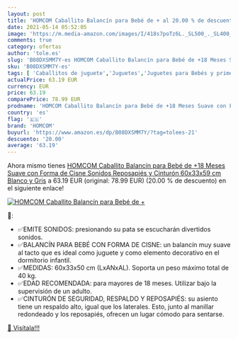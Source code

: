 ```yaml
---
layout: post
title: 'HOMCOM Caballito Balancín para Bebé de + al 20.00 % de descuento'
date: 2021-05-14 05:52:05
image: 'https://m.media-amazon.com/images/I/418s7poTz6L._SL500_._SL400_.jpg'
comments: true
category: ofertas
author: 'tole.es'
slug: 'B08DXSMM7Y-es HOMCOM Caballito Balancín para Bebé de +18 Meses Suave con...'
sku: 'B08DXSMM7Y-es'
tags: [ 'Caballitos de juguete','Juguetes','Juguetes para Bebés y primera infancia','Juguetes y juegos','bebé','homcom', ]
actualPrice: 63.19 EUR
currency: EUR
price: 63.19
comparePrice: 78.99 EUR
prodname: 'HOMCOM Caballito Balancín para Bebé de +18 Meses Suave con Forma de Cisne Sonidos Reposapiés y Cinturón 60x33x59 cm Blanco y Gris'
country: 'es'
flag: '🇪🇸'
brand: 'HOMCOM'
buyurl: 'https://www.amazon.es/dp/B08DXSMM7Y/?tag=tolees-21'
descuento: '20.00'
average: '63.19'
---
```


Ahora mismo tienes [HOMCOM Caballito Balancín para Bebé de +18 Meses Suave con Forma de Cisne Sonidos Reposapiés y Cinturón 60x33x59 cm Blanco y Gris](https://www.amazon.es/dp/B08DXSMM7Y/?tag=tolees-21) a 63.19 EUR (original: 78.99 EUR) (20.00 %  de descuento) en el siguiente enlace!

[![HOMCOM Caballito Balancín para Bebé de +](https://m.media-amazon.com/images/I/418s7poTz6L._SL500_._SL400_.jpg)](https://www.amazon.es/dp/B08DXSMM7Y/?tag=tolees-21)

🔎:

- ✅EMITE SONIDOS: presionando su pata se escucharán divertidos sonidos.
- ✅BALANCÍN PARA BEBÉ CON FORMA DE CISNE: un balancín muy suave al tacto que es ideal como juguete y como elemento decorativo en el dormitorio infantil.
- ✅MEDIDAS: 60x33x50 cm (LxANxAL). Soporta un peso máximo total de 40 kg.
- ✅EDAD RECOMENDADA: para mayores de 18 meses. Utilizar bajo la supervisión de un adulto.
- ✅CINTURÓN DE SEGURIDAD, RESPALDO Y REPOSAPIÉS: su asiento tiene un respaldo alto, igual que los laterales. Esto, junto al manillar redondeado y los reposapiés, ofrecen un lugar cómodo para sentarse.

[🛒 Visítala!!!](https://www.amazon.es/dp/B08DXSMM7Y/?tag=tolees-21)
